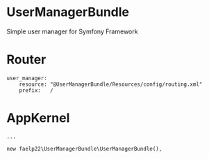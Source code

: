 # UserManagerBundle
Simple user manager for Symfony Framework

# Router
```
user_manager:
    resource: "@UserManagerBundle/Resources/config/routing.xml"
    prefix:   /
```
# AppKernel

```
...

new faelp22\UserManagerBundle\UserManagerBundle(),
```